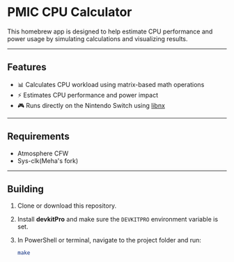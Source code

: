 # PMIC CPU Calculator

This homebrew app is designed to help estimate CPU performance and power usage by simulating calculations and visualizing results.

---

## Features

- 📊 Calculates CPU workload using matrix-based math operations  
- ⚡ Estimates CPU performance and power impact  
- 🎮 Runs directly on the Nintendo Switch using [libnx](https://github.com/switchbrew/libnx)  

---

## Requirements

- Atmosphere CFW
- Sys-clk(Meha's fork)
---

## Building

1. Clone or download this repository.  
2. Install **devkitPro** and make sure the `DEVKITPRO` environment variable is set.  
3. In PowerShell or terminal, navigate to the project folder and run:

   ```sh
   make
